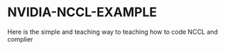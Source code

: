# NVIDIA-NCCL-EXAMPLE
Here is the simple and teaching way to teaching how to code NCCL and complier
